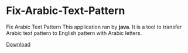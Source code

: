 # Fix-Arabic-Text-Pattern
Fix Arabic Text Pattern
This application ran by **java**. It is a tool to transfer Arabic text pattern to English pattern with Arabic letters.

[Download](https://raw.githubusercontent.com/Anas15gh/Fix-Arabic-Text-Pattern/main/FixArabicText.jar)
